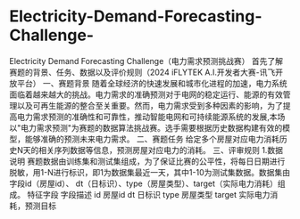 # Electricity-Demand-Forecasting-Challenge-
Electricity Demand Forecasting Challenge（电力需求预测挑战赛）
首先了解赛题的背景、任务、数据以及评价规则（2024 iFLYTEK A.I.开发者大赛-讯飞开放平台）
一、赛题背景
随着全球经济的快速发展和城市化进程的加速，电力系统面临着越来越大的挑战。电力需求的准确预测对于电网的稳定运行、能源的有效管理以及可再生能源的整合至关重要。然而，电力需求受到多种因素的影响，为了提高电力需求预测的准确性和可靠性，推动智能电网和可持续能源系统的发展,本场以"电力需求预测"为赛题的数据算法挑战赛。选手需要根据历史数据构建有效的模型，能够准确的预测未来电力需求。
二、赛题任务
给定多个房屋对应电力消耗历史N天的相关序列数据等信息，预测房屋对应电力的消耗。
三、评审规则
1.数据说明
赛题数据由训练集和测试集组成，为了保证比赛的公平性，将每日日期进行脱敏，用1-N进行标识，即1为数据集最近一天，其中1-10为测试集数据。数据集由字段id（房屋id）、 dt（日标识）、type（房屋类型）、target（实际电力消耗）组成。
特征字段
字段描述
id
房屋id
dt
日标识
type
房屋类型
target
实际电力消耗，预测目标

